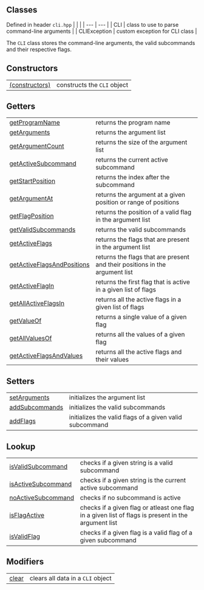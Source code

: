 ## Classes
Defined in header `cli.hpp`
| | |
| --- | --- |
| CLI | class to use to parse command-line arguments |
| CLIException | custom exception for CLI class |

The `CLI` class stores the command-line arguments, the valid subcommands and their respective flags. 

## Constructors
| | |
| --- | --- |
| [(constructors)](Constructors/constructors.md) | constructs the `CLI` object |

## Getters
| | |
| --- | --- |
| [getProgramName](Getters/getProgramName.md) | returns the program name |
| [getArguments](Getters/getArguments.md) | returns the argument list |
| [getArgumentCount](Getters/getArgumentCount.md) | returns the size of the argument list |
| [getActiveSubcommand](Getters/getActiveSubcommand.md) | returns the current active subcommand |
| [getStartPosition](Getters/getStartPosition.md) | returns the index after the subcommand |
| [getArgumentAt](Getters/getArgumentAt.md) | returns the argument at a given position or range of positions |
| [getFlagPosition](Getters/getFlagPosition.md) | returns the position of a valid flag in the argument list |
| [getValidSubcommands](Getters/getValidSubcommands.md) | returns the valid subcommands |
| [getActiveFlags](Getters/getActiveFlags.md) | returns the flags that are present in the argument list |
| [getActiveFlagsAndPositions](Getters/getActiveFlagsAndPositions.md) | returns the flags that are present and their positions in the argument list |
| [getActiveFlagIn](Getters/getActiveFlagIn.md) | returns the first flag that is active in a given list of flags |
| [getAllActiveFlagsIn](Getters/getAllActiveFlagsIn.md) | returns all the active flags in a given list of flags |
| [getValueOf](Getters/getValueOf.md) | returns a single value of a given flag |
| [getAllValuesOf](Getters/getAllValuesOf.md) | returns all the values of a given flag |
| [getActiveFlagsAndValues](Getters/getActiveFlagsAndValues.md) | returns all the active flags and their values |

## Setters
| | |
| --- | --- |
| [setArguments](Setters/setArguments.md) | initializes the argument list |
| [addSubcommands](Modifiers/addSubcommands.md) | initializes the valid subcommands |
| [addFlags](Modifiers/addFlags.md) | initializes the valid flags of a given valid subcommand |

## Lookup
| | |
| --- | --- |
| [isValidSubcommand](Lookup/isValidSubcommand.md) | checks if a given string is a valid subcommand |
| [isActiveSubcommand](Lookup/isActiveSubcommand.md) | checks if a given string is the current active subcommand |
| [noActiveSubcommand](Lookup/noActiveSubcommand.md) | checks if no subcommand is active |
| [isFlagActive](Lookup/isFlagActive.md) | checks if a given flag or atleast one flag in a given list of flags is present in the argument list |
| [isValidFlag](Lookup/isValidFlag.md) | checks if a given flag is a valid flag of a given subcommand |

## Modifiers
| | |
| --- | --- |
| [clear](Modifiers/clear.md) | clears all data in a `CLI` object |